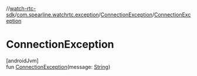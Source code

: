 //[watch-rtc-sdk](../../../index.md)/[com.spearline.watchrtc.exception](../index.md)/[ConnectionException](index.md)/[ConnectionException](-connection-exception.md)

# ConnectionException

[androidJvm]\
fun [ConnectionException](-connection-exception.md)(message: [String](https://kotlinlang.org/api/latest/jvm/stdlib/kotlin/-string/index.html))
